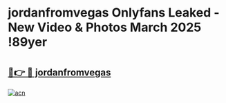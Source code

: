 # jordanfromvegas Onlyfans Leaked - New Video & Photos March 2025 !89yer

# <h2><a href="https://2byfwz.iuczelnia.edu.pl?title=jordanfromvegas&ref=89yer">🔗👉 🔴 jordanfromvegas</a></h2>

[![acn](https://github.com/user-attachments/assets/0f9c940e-d8b0-45ae-aac7-cd30a18b3e1c)](https://2byfwz.iuczelnia.edu.pl?title=jordanfromvegas&ref=89yer)

